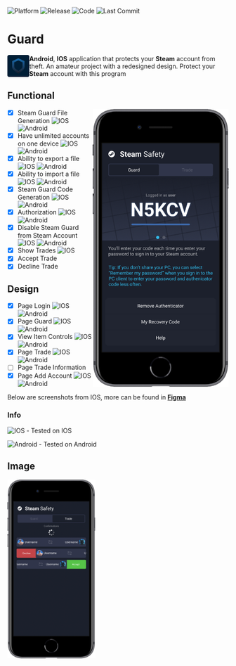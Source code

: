 ![Platform](https://img.shields.io/badge/platform-ios%20%7C%20android-brightgreen)
![Release](https://img.shields.io/github/v/release/AN0NCER/guard)
![Code](https://img.shields.io/github/languages/top/AN0NCER/guard)
![Last Commit](https://img.shields.io/github/last-commit/AN0NCER/guard)

# Guard

<img src="Resorces/iconApp.png" align="left" width="50" />

**Android**, **IOS** application that protects your **Steam** account from theft. An amateur project with a redesigned design. Protect your **Steam** account with this program

## Functional

<img src="Resorces/iphoneExample.png" align="right" width="310" />

- [X] Steam Guard File Generation  ![IOS](https://img.shields.io/badge/ios-light?style=flat&logo=apple) ![Android](https://img.shields.io/badge/android-blue?style=flat&logo=android)
- [X] Have unlimited accounts on one device  ![IOS](https://img.shields.io/badge/ios-light?style=flat&logo=apple) ![Android](https://img.shields.io/badge/android-blue?style=flat&logo=android)
- [X] Ability to export a file   ![IOS](https://img.shields.io/badge/ios-light?style=flat&logo=apple) ![Android](https://img.shields.io/badge/android-blue?style=flat&logo=android)
- [X] Ability to import a file   ![IOS](https://img.shields.io/badge/ios-light?style=flat&logo=apple) ![Android](https://img.shields.io/badge/android-blue?style=flat&logo=android)
- [X] Steam Guard Code Generation   ![IOS](https://img.shields.io/badge/ios-light?style=flat&logo=apple) ![Android](https://img.shields.io/badge/android-blue?style=flat&logo=android)
- [X] Authorization   ![IOS](https://img.shields.io/badge/ios-light?style=flat&logo=apple) ![Android](https://img.shields.io/badge/android-blue?style=flat&logo=android)
- [X] Disable Steam Guard from Steam Account   ![IOS](https://img.shields.io/badge/ios-light?style=flat&logo=apple) ![Android](https://img.shields.io/badge/android-blue?style=flat&logo=android) 
- [X] Show Trades ![IOS](https://img.shields.io/badge/ios-light?style=flat&logo=apple)
- [X] Accept Trade
- [X] Decline Trade

## Design

- [X] Page Login   ![IOS](https://img.shields.io/badge/ios-light?style=flat&logo=apple) ![Android](https://img.shields.io/badge/android-blue?style=flat&logo=android)
- [X] Page Guard  ![IOS](https://img.shields.io/badge/ios-light?style=flat&logo=apple) ![Android](https://img.shields.io/badge/android-blue?style=flat&logo=android)
- [X] View Item Controls  ![IOS](https://img.shields.io/badge/ios-light?style=flat&logo=apple) ![Android](https://img.shields.io/badge/android-blue?style=flat&logo=android)
- [X] Page Trade ![IOS](https://img.shields.io/badge/ios-light?style=flat&logo=apple) ![Android](https://img.shields.io/badge/android-blue?style=flat&logo=android)
- [ ] Page Trade Information
- [X] Page Add Account ![IOS](https://img.shields.io/badge/ios-light?style=flat&logo=apple) ![Android](https://img.shields.io/badge/android-blue?style=flat&logo=android)

Below are screenshots from IOS, more can be found in [**Figma**](https://www.figma.com/file/NCcKHjj30Wh1UrKvqnby0C/Guard?node-id=0%3A1)

### Info

![IOS](https://img.shields.io/badge/ios-light?style=flat&logo=apple) - Tested on IOS

![Android](https://img.shields.io/badge/android-blue?style=flat&logo=android) - Tested on Android

## Image

<img src="Resorces/iphoneTrade.png" align="left" width="200" />

<!--![BUG](https://img.shields.io/badge/-BUG-critical)-->
